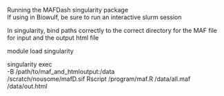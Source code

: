 Running the MAFDash singularity package  
If using in Biowulf, be sure to run an interactive slurm session


In singularity, bind paths correctly to the correct directory for the MAF file for input and the output html file

module load singularity

singularity exec \
-B /path/to/maf_and_htmloutput:/data \
/scratch/nousome/mafD.sif Rscript /program/maf.R /data/all.maf /data/out.html
